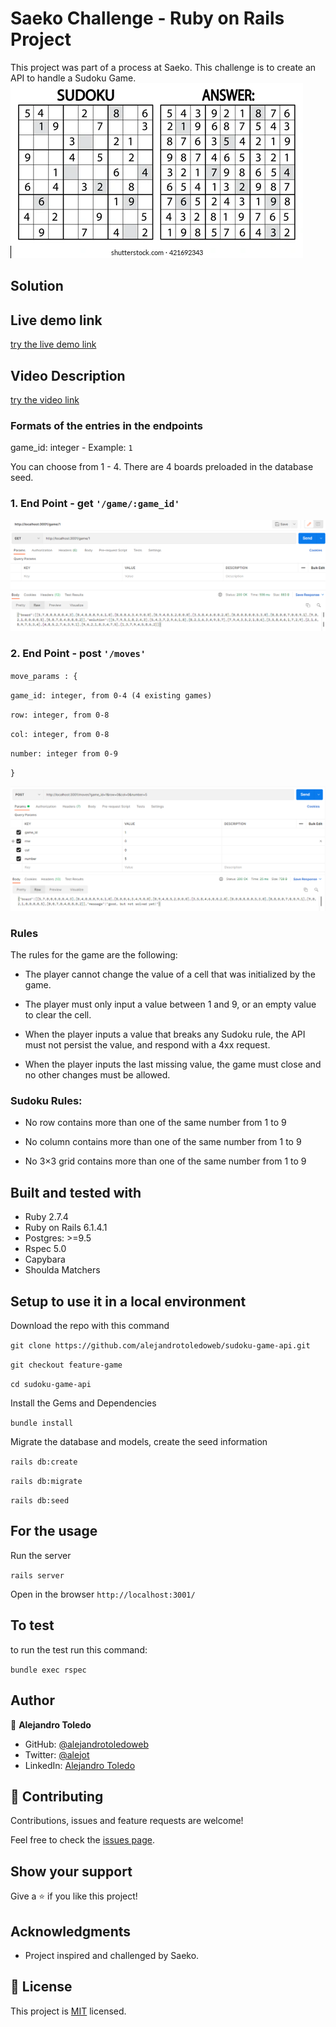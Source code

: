 # Saeko Challenge - Ruby on Rails Project

This project was part of a process at Saeko.
This challenge is to create an API to handle a Sudoku Game.
![](./app/assets/sudo-game.webp)

## Solution

## Live demo link

[try the live demo link](https://sudoku-api-atf.herokuapp.com/)

## Video Description

[try the video link](https://youtu.be/aYJDUpPX-Hc)

### Formats of the entries in the endpoints

game_id: integer - Example: `1`

You can choose from 1 - 4. There are 4 boards preloaded in the database seed.

### 1. End Point - get `'/game/:game_id'`

![screenshot](app/assets/get_game.png)

### 2. End Point - post `'/moves'`

`move_params : {`

`game_id: integer, from 0-4 (4 existing games)`

`row: integer, from 0-8`

`col: integer, from 0-8`

`number: integer from 0-9`

`}`

![screenshot](app/assets/post_move.png)

### Rules

The rules for the game are the following:

- The player cannot change the value of a cell that was initialized by the game.

- The player must only input a value between 1 and 9, or an empty value to clear the cell.

- When the player inputs a value that breaks any Sudoku rule, the API must not persist the value, and respond with a 4xx request.

- When the player inputs the last missing value, the game must close and no other changes must be allowed.

### Sudoku Rules:

- No row contains more than one of the same number from 1 to 9

- No column contains more than one of the same number from 1 to 9

- No 3×3 grid contains more than one of the same number from 1 to 9

## Built and tested with

- Ruby 2.7.4
- Ruby on Rails 6.1.4.1
- Postgres: >=9.5
- Rspec 5.0
- Capybara
- Shoulda Matchers

## Setup to use it in a local environment

Download the repo with this command

`git clone https://github.com/alejandrotoledoweb/sudoku-game-api.git`

`git checkout feature-game`

`cd sudoku-game-api`

Install the Gems and Dependencies

`bundle install`

Migrate the database and models, create the seed information

`rails db:create`

`rails db:migrate`

`rails db:seed`

## For the usage

Run the server

`rails server`

Open in the browser `http://localhost:3001/`

## To test

to run the test run this command:

`bundle exec rspec`

## Author

👤 **Alejandro Toledo**

- GitHub: [@alejandrotoledoweb](https://github.com/alejandrotoledoweb)
- Twitter: [@alejot](https://twitter.com/alejot)
- LinkedIn: [Alejandro Toledo](https://www.linkedin.com/in/alejandro-toledo-3b444b109/)

## 🤝 Contributing

Contributions, issues and feature requests are welcome!

Feel free to check the [issues page](https://github.com/alejandrotoledoweb/sudoku-game-api/issues).

## Show your support

Give a ⭐️ if you like this project!

## Acknowledgments

- Project inspired and challenged by Saeko.

## 📝 License

This project is [MIT](https://opensource.org/licenses/MIT) licensed.
